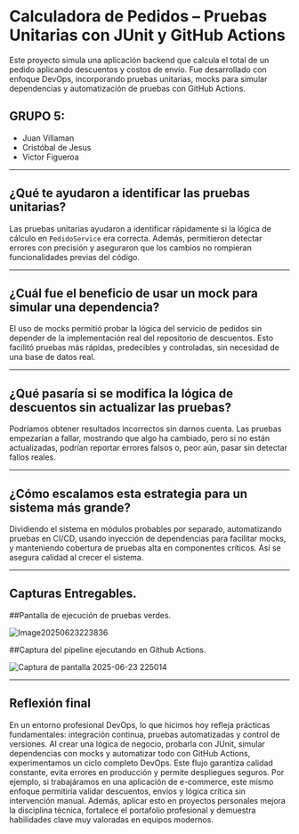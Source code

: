 # Calculadora de Pedidos – Pruebas Unitarias con JUnit y GitHub Actions

Este proyecto simula una aplicación backend que calcula el total de un pedido aplicando descuentos y costos de envío. Fue desarrollado con enfoque DevOps, incorporando pruebas unitarias, mocks para simular dependencias y automatización de pruebas con GitHub Actions.

## GRUPO 5:
- Juan Villaman  
- Cristóbal de Jesus  
- Victor Figueroa  

---

## ¿Qué te ayudaron a identificar las pruebas unitarias?

Las pruebas unitarias ayudaron a identificar rápidamente si la lógica de cálculo en `PedidoService` era correcta. Además, permitieron detectar errores con precisión y aseguraron que los cambios no rompieran funcionalidades previas del código.

---

## ¿Cuál fue el beneficio de usar un mock para simular una dependencia?

El uso de mocks permitió probar la lógica del servicio de pedidos sin depender de la implementación real del repositorio de descuentos. Esto facilitó pruebas más rápidas, predecibles y controladas, sin necesidad de una base de datos real.

---

## ¿Qué pasaría si se modifica la lógica de descuentos sin actualizar las pruebas?

Podríamos obtener resultados incorrectos sin darnos cuenta. Las pruebas empezarían a fallar, mostrando que algo ha cambiado, pero si no están actualizadas, podrían reportar errores falsos o, peor aún, pasar sin detectar fallos reales.

---

## ¿Cómo escalamos esta estrategia para un sistema más grande?

Dividiendo el sistema en módulos probables por separado, automatizando pruebas en CI/CD, usando inyección de dependencias para facilitar mocks, y manteniendo cobertura de pruebas alta en componentes críticos. Así se asegura calidad al crecer el sistema.

---
## Capturas Entregables.

##Pantalla de ejecución de pruebas verdes.

![Image20250623223836](https://github.com/user-attachments/assets/91ea48a2-db17-4d39-a7ee-9bafe5d04d55)

##Captura del pipeline ejecutando en Github Actions.


![Captura de pantalla 2025-06-23 225014](https://github.com/user-attachments/assets/684ba01d-839d-4b4f-809c-f74d403ac30b)

---

## Reflexión final

En un entorno profesional DevOps, lo que hicimos hoy refleja prácticas fundamentales: integración continua, pruebas automatizadas y control de versiones. Al crear una lógica de negocio, probarla con JUnit, simular dependencias con mocks y automatizar todo con GitHub Actions, experimentamos un ciclo completo DevOps. Este flujo garantiza calidad constante, evita errores en producción y permite despliegues seguros. Por ejemplo, si trabajáramos en una aplicación de e-commerce, este mismo enfoque permitiría validar descuentos, envíos y lógica crítica sin intervención manual. Además, aplicar esto en proyectos personales mejora la disciplina técnica, fortalece el portafolio profesional y demuestra habilidades clave muy valoradas en equipos modernos.
